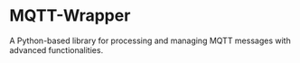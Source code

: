 # MQTT-Wrapper
A Python-based library for processing and managing MQTT messages with advanced functionalities.

